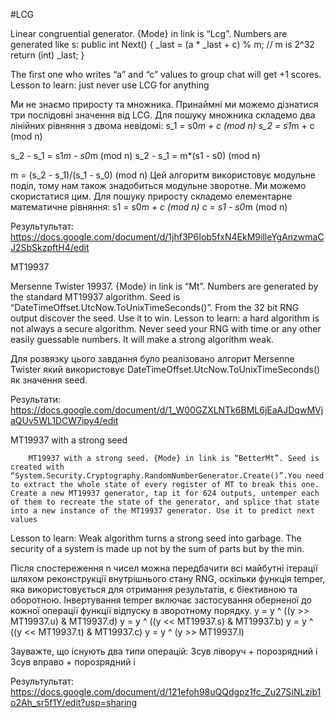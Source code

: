 #LCG

Linear congruential generator. {Mode} in link is “Lcg”. Numbers are generated like s:
public int Next()
{
_last = (a * _last + c) % m; // m is 2^32
return (int) _last;
}

The first one who writes “a” and “c” values to group chat will get +1 scores.
Lesson to learn: just never use LCG for anything

Ми не знаємо приросту та множника. Принаймні ми можемо дізнатися три послідовні значення від LCG.
Для пошуку множника складемо два лінійних рівняння з двома невідомі:
s_1 = s0*m + c  (mod n)
s_2 = s1*m + c  (mod n)

s_2 - s_1 = s1*m - s0*m  (mod n)
s_2 - s_1 = m*(s1 - s0)  (mod n)

m = (s_2 - s_1)/(s_1 - s_0)  (mod n)
Цей алгоритм використовує модульне поділ, тому нам також знадобиться модульне зворотне. Ми можемо скористатися цим.
Для пошуку приросту складемо елементарне математичне рівняння:
s1 = s0*m + c   (mod n)
c  = s1 - s0*m  (mod n)

Результультат: https://docs.google.com/document/d/1jhf3P6Iob5fxN4EkM9illeYgAnzwmaCJ2SbSkzpftH4/edit


MT19937

Mersenne Twister 19937. {Mode} in link is “Mt”. Numbers are generated by the standard MT19937 algorithm. Seed is “DateTimeOffset.UtcNow.ToUnixTimeSeconds()”. From the 32 bit RNG output discover the seed. Use it to win.
Lesson to learn: a hard algorithm is not always a secure algorithm. Never seed your RNG with time or any other easily guessable numbers. It will make a strong algorithm weak.
 
Для розвязку цього завдання було реалізовано алгорит Mersenne Twister який використовує DateTimeOffset.UtcNow.ToUnixTimeSeconds() як значення seed.

Результати:
https://docs.google.com/document/d/1_W00GZXLNTk6BML6jEaAJDqwMVjaQUv5WL1DCW7ipy4/edit

MT19937 with a strong seed

		MT19937 with a strong seed. {Mode} in link is “BetterMt”. Seed is created with “System.Security.Cryptography.RandomNumberGenerator.Create()”.You need to extract the whole state of every register of MT to break this one. Create a new MT19937 generator, tap it for 624 outputs, untemper each of them to recreate the state of the generator, and splice that state into a new instance of the MT19937 generator. Use it to predict next values
Lesson to learn: Weak algorithm turns a strong seed into garbage. The security of a system is made up not by the sum of parts but by the min.

Після спостереження n чисел можна передбачити всі майбутні ітерації шляхом реконструкції внутрішнього стану RNG, оскільки функція temper, яка використовується для отримання результатів, є біективною та оборотною.
Інвертування temper включає застосування оберненої до кожної операції функції відпуску в зворотному порядку.
	y = y ^ ((y >> MT19937.u) & MT19937.d)
	y = y ^ ((y << MT19937.s) & MT19937.b)
	y = y ^ ((y << MT19937.t) & MT19937.c)
	y = y ^ (y >> MT19937.l)

Зауважте, що існують два типи операцій:
Зсув ліворуч + порозрядний і
Зсув вправо + порозрядний і

Результультат: 
https://docs.google.com/document/d/121efoh98uQQdgpz1fc_Zu27SiNLzib1o2Ah_sr5f1Y/edit?usp=sharing
